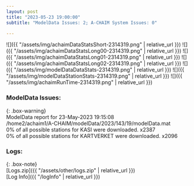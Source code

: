 ```yaml
---
layout: post
title: "2023-05-23 19:00:00"
subtitle: "ModelData Issues: 2; A-CHAIM System Issues: 0"

---
```


![]({{ "/assets/img/achaimDataStatsShort-2314319.png" | relative_url }})
![]({{ "/assets/img/achaimDataStatsLong00-2314319.png" | relative_url }})
![]({{ "/assets/img/achaimDataStatsLong01-2314319.png" | relative_url }})
![]({{ "/assets/img/achaimDataStatsLong02-2314319.png" | relative_url }})
![]({{ "/assets/img/modelDataDataStats-2314319.png" | relative_url }})
![]({{ "/assets/img/modelDataStationStats-2314319.png" | relative_url }})
![]({{ "/assets/img/achaimRunTime-2314319.png" | relative_url }})


### ModelData Issues:  
  
{: .box-warning}  
 ModelData report for 23-May-2023 19:15:08   
 /home2/achaim1/A-CHAIM/modelData/2023/143/19/modelData.mat   
 0% of all possible stations for KASI were downloaded. x2387   
 0% of all possible stations for KARTVERKET were downloaded. x2096   
  


### Logs:  
  
{: .box-note}  
[Logs.zip]({{ "/assets/other/logs.zip" | relative_url }})  
[Log Info]({{ "/logInfo" | relative_url }})  
